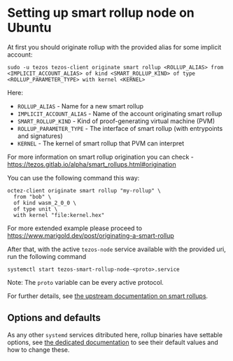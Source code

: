 <!--
   - SPDX-FileCopyrightText: 2022 Oxhead Alpha
   - SPDX-License-Identifier: LicenseRef-MIT-OA
   -->

# Setting up smart rollup node on Ubuntu

At first you should originate rollup with the provided alias for some implicit account:
```
sudo -u tezos tezos-client originate smart rollup <ROLLUP_ALIAS> from <IMPLICIT_ACCOUNT_ALIAS> of kind <SMART_ROLLUP_KIND> of type <ROLLUP_PARAMETER_TYPE> with kernel <KERNEL>
```
Here:
* `ROLLUP_ALIAS` - Name for a new smart rollup
* `IMPLICIT_ACCOUNT_ALIAS` - Name of the account originating smart rollup
* `SMART_ROLLUP_KIND` - Kind of proof-generating virtual machine (PVM)
* `ROLLUP_PARAMETER_TYPE` - The interface of smart rollup (with entrypoints and signatures)
* `KERNEL` - The kernel of smart rollup that PVM can interpret

For more information on smart rollup origination you can check - https://tezos.gitlab.io/alpha/smart_rollups.html#origination

You can use the following command this way:

```
octez-client originate smart rollup "my-rollup" \
  from "bob" \
  of kind wasm_2_0_0 \
  of type unit \
  with kernel "file:kernel.hex"
```

For more extended example please proceed to https://www.marigold.dev/post/originating-a-smart-rollup

After that, with the active `tezos-node` service available with the provided uri, run the following command
```
systemctl start tezos-smart-rollup-node-<proto>.service
```
Note: The `proto` variable can be every active protocol.

For further details, see [the upstream documentation on smart rollups](http://tezos.gitlab.io/active/smart_rollups.html).

## Options and defaults

As any other `systemd` services ditributed here, rollup binaries have settable
options, see [the dedicated documentation](./configuration.md) to see their
default values and how to change these.
